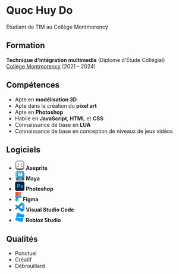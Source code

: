 # Quoc Huy Do
Étudiant de TIM au Collège Montmorency

## Formation
**Technique d'intégration multimedia** (Diplome d'Étude Collégial) <br>
[Collège Montmorency](https://www.cmontmorency.qc.ca/) (2021 - 2024)

## Compétences
- Apte en **modélisation 3D**
- Apte dans la création du **pixel art**
- Apte en **Photoshop**
- Habile en **JavaScript**, **HTML** et **CSS**
- Connaissance de base en **LUA**
- Connaissance de base en conception de niveaux de jeux vidéos

## Logiciels
- <img src="img/asepritelogo.png" alt="Aseprite Logo" style="width:25px; height:25px;"> **Aseprite**
- <img src="img/mayalogo.png" alt="Aseprite Logo" style="width:25px; height:25px;"> **Maya**
- <img src="img/photoshoplogo.png" alt="Aseprite Logo" style="width:25px; height:25px;"> **Photoshop**
- <img src="img/figmalogo.png" alt="Aseprite Logo" style="width:17px; height:25px;"> **Figma**
- <img src="img/vscodelogo.png" alt="Aseprite Logo" style="width:25px; height:25px;"> **Visual Studio Code**
- <img src="img/robloxstudiologo.png" alt="Aseprite Logo" style="width:25px; height:25px;"> **Roblox Studio**

## Qualités
- Ponctuel
- Créatif
- Débrouillard
